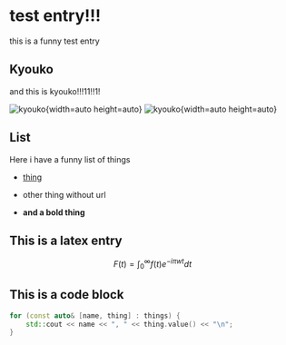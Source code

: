 # test entry!!!
this is a funny test entry

## Kyouko
and this is kyouko!!!11!!1!

![kyouko](%%DIR%%/kyouko_pc.png "Kyouko 1"){width=auto height=auto}
![kyouko](%%DIR%%/kyouko_pc.png "Kyouko 2"){width=auto height=auto}

## List
Here i have a funny list of things

- [thing](https://thing.com)

- other thing without url

- **and a bold thing**

## This is a latex entry
$$ F(t) = \int_{0}^{\infty} f(t)e^{-i \pi wt} dt$$

## This is a code block
```cpp
for (const auto& [name, thing] : things) {
    std::cout << name << ", " << thing.value() << "\n";
}
```
